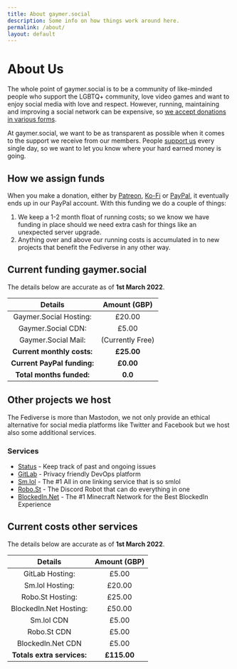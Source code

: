 ```yaml
---
title: About gaymer.social
description: Some info on how things work around here.
permalink: /about/
layout: default
---
```

# About Us

The whole point of gaymer.social is to be a community of like-minded people who support the LGBTQ+ community, love video games and want to enjoy social media with love and respect. However, running, maintaining and improving a social network can be expensive, so [we accept donations in various forms](/support).

At gaymer.social, we want to be as transparent as possible when it comes to the support we receive from our members. People [support us](/support) every single day, so we want to let you know where your hard earned money is going.

## How we assign funds

When you make a donation, either by [Patreon](https://patreon.com/gaymer-social), [Ko-Fi](https://ko-fi.com/gaymer-social) or [PayPal](https://paypal.me/gaymer-social), it eventually ends up in our PayPal account. With this funding we do a couple of things:

1.  We keep a 1-2 month float of running costs; so we know we have funding in place should we need extra cash for things like an unexpected server upgrade.
2.  Anything over and above our running costs is accumulated in to new projects that benefit the Fediverse in any other way.

## Current funding gaymer.social

The details below are accurate as of **1st March 2022**.

|             Details            |    Amount (GBP)    |
|:------------------------------:|:------------------:|
| Gaymer.Social Hosting:         | £20.00             |
| Gaymer.Social CDN:             | £5.00              |
| Gaymer.Social Mail:            | (Currently Free)   |
| **Current monthly costs:**     | **£25.00**         |
| **Current PayPal funding:**    | **£0.00**          |
| **Total months funded:**       | **0.0**            |

## Other projects we host

The Fediverse is more than Mastodon, we not only provide an ethical alternative for social media platforms like Twitter and Facebook but we host also some additional services.

### Services

-   [Status](https://status.gaymer.social/) - Keep track of past and ongoing issues
-   [GitLab](https://gitlab.stux.cloud/) - Privacy friendly DevOps platform
-   [Sm.lol](https://sm.lol) - The #1 All in one linking service that is so smlol
-   [Robo.St](https://robo.st) - The Discord Robot that can do everything in one
-   [BlockedIn.Net](https://blockedin.net) - The #1 Minecraft Network for the Best BlockedIn Experience


## Current costs other services

The details below are accurate as of **1st March 2022**.

|             Details            |    Amount (GBP)    |
|:------------------------------:|:------------------:|
| GitLab Hosting:                | £5.00              |
| Sm.lol Hosting:                | £20.00             |
| Robo.St Hosting:               | £25.00             |
| BlockedIn.Net Hosting:         | £50.00             |
| Sm.lol CDN                     | £5.00              |
| Robo.St CDN                    | £5.00              |
| BlockedIn.Net CDN              | £5.00              |
| **Totals extra services:**     | **£115.00**        |
